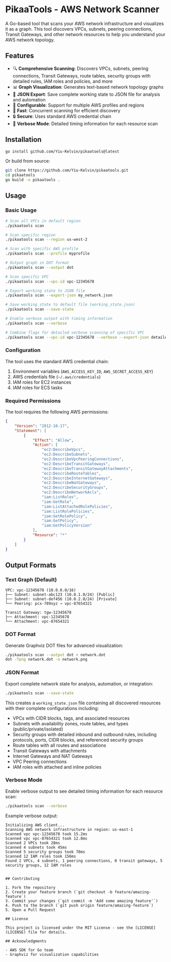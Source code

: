 # PikaaTools - AWS Network Scanner

A Go-based tool that scans your AWS network infrastructure and visualizes it as a graph. This tool discovers VPCs, subnets, peering connections, Transit Gateways, and other network resources to help you understand your AWS network topology.

## Features

- 🔍 **Comprehensive Scanning**: Discovers VPCs, subnets, peering connections, Transit Gateways, route tables, security groups with detailed rules, IAM roles and policies, and more
- 📊 **Graph Visualization**: Generates text-based network topology graphs
- 💾 **JSON Export**: Save complete working state to JSON file for analysis and automation
- 🔧 **Configurable**: Support for multiple AWS profiles and regions
- 🚀 **Fast**: Concurrent scanning for efficient discovery
- 🔒 **Secure**: Uses standard AWS credential chain
- 📝 **Verbose Mode**: Detailed timing information for each resource scan

## Installation

```bash
go install github.com/Yiu-Kelvin/pikaatools@latest
```

Or build from source:

```bash
git clone https://github.com/Yiu-Kelvin/pikaatools.git
cd pikaatools
go build -o pikaatools .
```

## Usage

### Basic Usage

```bash
# Scan all VPCs in default region
./pikaatools scan

# Scan specific region
./pikaatools scan --region us-west-2

# Scan with specific AWS profile
./pikaatools scan --profile myprofile

# Output graph in DOT format
./pikaatools scan --output dot

# Scan specific VPC
./pikaatools scan --vpc-id vpc-12345678

# Export working state to JSON file
./pikaatools scan --export-json my_network.json

# Save working state to default file (working_state.json)
./pikaatools scan --save-state

# Enable verbose output with timing information
./pikaatools scan --verbose

# Combine flags for detailed verbose scanning of specific VPC
./pikaatools scan --vpc-id vpc-12345678 --verbose --export-json detailed_scan.json
```

### Configuration

The tool uses the standard AWS credential chain:
1. Environment variables (`AWS_ACCESS_KEY_ID`, `AWS_SECRET_ACCESS_KEY`)
2. AWS credentials file (`~/.aws/credentials`)
3. IAM roles for EC2 instances
4. IAM roles for ECS tasks

### Required Permissions

The tool requires the following AWS permissions:

```json
{
    "Version": "2012-10-17",
    "Statement": [
        {
            "Effect": "Allow",
            "Action": [
                "ec2:DescribeVpcs",
                "ec2:DescribeSubnets",
                "ec2:DescribeVpcPeeringConnections",
                "ec2:DescribeTransitGateways",
                "ec2:DescribeTransitGatewayAttachments",
                "ec2:DescribeRouteTables",
                "ec2:DescribeInternetGateways",
                "ec2:DescribeNatGateways",
                "ec2:DescribeSecurityGroups",
                "ec2:DescribeNetworkAcls",
                "iam:ListRoles",
                "iam:GetRole",
                "iam:ListAttachedRolePolicies",
                "iam:ListRolePolicies",
                "iam:GetRolePolicy",
                "iam:GetPolicy",
                "iam:GetPolicyVersion"
            ],
            "Resource": "*"
        }
    ]
}
```

## Output Formats

### Text Graph (Default)
```
VPC: vpc-12345678 (10.0.0.0/16)
├── Subnet: subnet-abc123 (10.0.1.0/24) [Public]
├── Subnet: subnet-def456 (10.0.2.0/24) [Private]
└── Peering: pcx-789xyz → vpc-87654321

Transit Gateway: tgw-12345678
├── Attachment: vpc-12345678
└── Attachment: vpc-87654321
```

### DOT Format
Generate Graphviz DOT files for advanced visualization:

```bash
./pikaatools scan --output dot > network.dot
dot -Tpng network.dot -o network.png
```

### JSON Format
Export complete network state for analysis, automation, or integration:

```bash
./pikaatools scan --save-state
```

This creates a `working_state.json` file containing all discovered resources with their complete configurations including:
- VPCs with CIDR blocks, tags, and associated resources
- Subnets with availability zones, route tables, and types (public/private/isolated)
- Security groups with detailed inbound and outbound rules, including protocols, ports, CIDR blocks, and referenced security groups
- Route tables with all routes and associations
- Transit Gateways with attachments
- Internet Gateways and NAT Gateways
- VPC Peering connections
- IAM roles with attached and inline policies

### Verbose Mode

Enable verbose output to see detailed timing information for each resource scan:

```bash
./pikaatools scan --verbose
```

Example verbose output:
```
Initializing AWS client...
Scanning AWS network infrastructure in region: us-east-1
Scanned vpc vpc-12345678 took 15.2ms
Scanned vpc vpc-87654321 took 12.8ms
Scanned 2 VPCs took 28ms
Scanned 4 subnets took 45ms
Scanned 5 security groups took 78ms
Scanned 12 IAM roles took 156ms
Found 2 VPCs, 4 subnets, 1 peering connections, 0 transit gateways, 5 security groups, 12 IAM roles
```
```

## Contributing

1. Fork the repository
2. Create your feature branch (`git checkout -b feature/amazing-feature`)
3. Commit your changes (`git commit -m 'Add some amazing feature'`)
4. Push to the branch (`git push origin feature/amazing-feature`)
5. Open a Pull Request

## License

This project is licensed under the MIT License - see the [LICENSE](LICENSE) file for details.

## Acknowledgments

- AWS SDK for Go team
- Graphviz for visualization capabilities